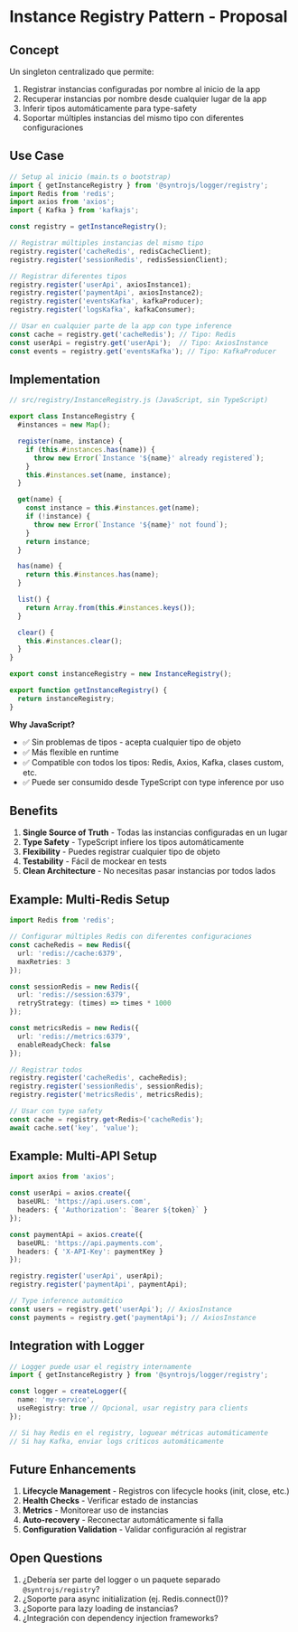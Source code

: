 # Instance Registry Pattern - Proposal

## Concept

Un singleton centralizado que permite:
1. Registrar instancias configuradas por nombre al inicio de la app
2. Recuperar instancias por nombre desde cualquier lugar de la app
3. Inferir tipos automáticamente para type-safety
4. Soportar múltiples instancias del mismo tipo con diferentes configuraciones

## Use Case

```typescript
// Setup al inicio (main.ts o bootstrap)
import { getInstanceRegistry } from '@syntrojs/logger/registry';
import Redis from 'redis';
import axios from 'axios';
import { Kafka } from 'kafkajs';

const registry = getInstanceRegistry();

// Registrar múltiples instancias del mismo tipo
registry.register('cacheRedis', redisCacheClient);
registry.register('sessionRedis', redisSessionClient);

// Registrar diferentes tipos
registry.register('userApi', axiosInstance1);
registry.register('paymentApi', axiosInstance2);
registry.register('eventsKafka', kafkaProducer);
registry.register('logsKafka', kafkaConsumer);

// Usar en cualquier parte de la app con type inference
const cache = registry.get('cacheRedis'); // Tipo: Redis
const userApi = registry.get('userApi');  // Tipo: AxiosInstance
const events = registry.get('eventsKafka'); // Tipo: KafkaProducer
```

## Implementation

```javascript
// src/registry/InstanceRegistry.js (JavaScript, sin TypeScript)

export class InstanceRegistry {
  #instances = new Map();

  register(name, instance) {
    if (this.#instances.has(name)) {
      throw new Error(`Instance '${name}' already registered`);
    }
    this.#instances.set(name, instance);
  }

  get(name) {
    const instance = this.#instances.get(name);
    if (!instance) {
      throw new Error(`Instance '${name}' not found`);
    }
    return instance;
  }

  has(name) {
    return this.#instances.has(name);
  }

  list() {
    return Array.from(this.#instances.keys());
  }

  clear() {
    this.#instances.clear();
  }
}

export const instanceRegistry = new InstanceRegistry();

export function getInstanceRegistry() {
  return instanceRegistry;
}
```

**Why JavaScript?**
- ✅ Sin problemas de tipos - acepta cualquier tipo de objeto
- ✅ Más flexible en runtime
- ✅ Compatible con todos los tipos: Redis, Axios, Kafka, clases custom, etc.
- ✅ Puede ser consumido desde TypeScript con type inference por uso

## Benefits

1. **Single Source of Truth** - Todas las instancias configuradas en un lugar
2. **Type Safety** - TypeScript infiere los tipos automáticamente
3. **Flexibility** - Puedes registrar cualquier tipo de objeto
4. **Testability** - Fácil de mockear en tests
5. **Clean Architecture** - No necesitas pasar instancias por todos lados

## Example: Multi-Redis Setup

```typescript
import Redis from 'redis';

// Configurar múltiples Redis con diferentes configuraciones
const cacheRedis = new Redis({
  url: 'redis://cache:6379',
  maxRetries: 3
});

const sessionRedis = new Redis({
  url: 'redis://session:6379',
  retryStrategy: (times) => times * 1000
});

const metricsRedis = new Redis({
  url: 'redis://metrics:6379',
  enableReadyCheck: false
});

// Registrar todos
registry.register('cacheRedis', cacheRedis);
registry.register('sessionRedis', sessionRedis);
registry.register('metricsRedis', metricsRedis);

// Usar con type safety
const cache = registry.get<Redis>('cacheRedis');
await cache.set('key', 'value');
```

## Example: Multi-API Setup

```typescript
import axios from 'axios';

const userApi = axios.create({
  baseURL: 'https://api.users.com',
  headers: { 'Authorization': `Bearer ${token}` }
});

const paymentApi = axios.create({
  baseURL: 'https://api.payments.com',
  headers: { 'X-API-Key': paymentKey }
});

registry.register('userApi', userApi);
registry.register('paymentApi', paymentApi);

// Type inference automático
const users = registry.get('userApi'); // AxiosInstance
const payments = registry.get('paymentApi'); // AxiosInstance
```

## Integration with Logger

```typescript
// Logger puede usar el registry internamente
import { getInstanceRegistry } from '@syntrojs/logger/registry';

const logger = createLogger({ 
  name: 'my-service',
  useRegistry: true // Opcional, usar registry para clients
});

// Si hay Redis en el registry, loguear métricas automáticamente
// Si hay Kafka, enviar logs críticos automáticamente
```

## Future Enhancements

1. **Lifecycle Management** - Registros con lifecycle hooks (init, close, etc.)
2. **Health Checks** - Verificar estado de instancias
3. **Metrics** - Monitorear uso de instancias
4. **Auto-recovery** - Reconectar automáticamente si falla
5. **Configuration Validation** - Validar configuración al registrar

## Open Questions

1. ¿Debería ser parte del logger o un paquete separado `@syntrojs/registry`?
2. ¿Soporte para async initialization (ej. Redis.connect())?
3. ¿Soporte para lazy loading de instancias?
4. ¿Integración con dependency injection frameworks?

